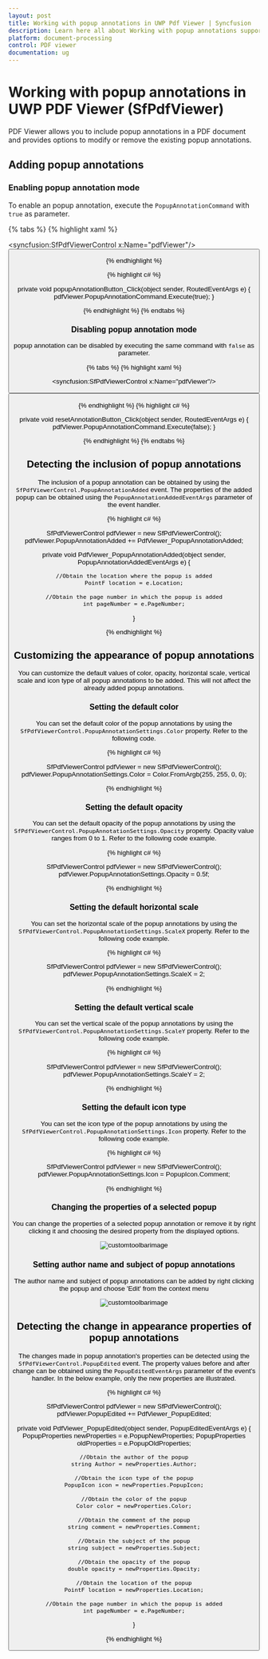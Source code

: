 ```yaml
---
layout: post
title: Working with popup annotations in UWP Pdf Viewer | Syncfusion
description: Learn here all about Working with popup annotations support in Syncfusion<sup>®</sup> UWP Pdf Viewer (SfPdfViewer) control, its elements, and more.
platform: document-processing
control: PDF viewer
documentation: ug
---
```


# Working with popup annotations in UWP PDF Viewer (SfPdfViewer)

PDF Viewer allows you to include popup annotations in a PDF document and provides options to modify or remove the existing popup annotations.

## Adding popup annotations

### Enabling popup annotation mode

To enable an popup annotation, execute the `PopupAnnotationCommand` with `true` as parameter.

{% tabs %}
{% highlight xaml %}

<syncfusion:SfPdfViewerControl x:Name="pdfViewer"/>
<Button x:Name="popupAnnotationButton" Click="popupAnnotationButton_Click"/>

{% endhighlight %}

{% highlight c# %}

private void popupAnnotationButton_Click(object sender, RoutedEventArgs e)
{
	pdfViewer.PopupAnnotationCommand.Execute(true);
}

{% endhighlight %}
{% endtabs %}

### Disabling popup annotation mode

popup annotation can be disabled by executing the same command with `false` as parameter. 

{% tabs %}
{% highlight xaml %}

<syncfusion:SfPdfViewerControl x:Name="pdfViewer"/>
<Button x:Name="resetAnnotationButton" Click="resetAnnotationButton_Click" />

{% endhighlight %}
{% highlight c# %}

private void resetAnnotationButton_Click(object sender, RoutedEventArgs e)
{
	pdfViewer.PopupAnnotationCommand.Execute(false);
}

{% endhighlight %}
{% endtabs %}

## Detecting the inclusion of popup annotations

The inclusion of a popup annotation can be obtained by using the `SfPdfViewerControl.PopupAnnotationAdded` event. The properties of the added popup can be obtained using the `PopupAnnotationAddedEventArgs` parameter of the event handler. 

{% highlight c# %}

SfPdfViewerControl pdfViewer = new SfPdfViewerControl();
pdfViewer.PopupAnnotationAdded += PdfViewer_PopupAnnotationAdded;

private void PdfViewer_PopupAnnotationAdded(object sender, PopupAnnotationAddedEventArgs e)
{	

	//Obtain the location where the popup is added
    PointF location = e.Location;
	
	//Obtain the page number in which the popup is added
	int pageNumber = e.PageNumber;
}

{% endhighlight %}

## Customizing the appearance of popup annotations

You can customize the default values of color, opacity, horizontal scale, vertical scale and icon type of all popup annotations to be added. This will not affect the already added popup annotations.

### Setting the default color

You can set the default color of the popup annotations by using the `SfPdfViewerControl.PopupAnnotationSettings.Color` property. Refer to the following code. 
 
{% highlight c# %}

SfPdfViewerControl pdfViewer = new SfPdfViewerControl();
pdfViewer.PopupAnnotationSettings.Color = Color.FromArgb(255, 255, 0, 0);

{% endhighlight %}

### Setting the default opacity

You can set the default opacity of the popup annotations by using the `SfPdfViewerControl.PopupAnnotationSettings.Opacity` property. Opacity value ranges from 0 to 1. Refer to the following code example.

{% highlight c# %}

SfPdfViewerControl pdfViewer = new SfPdfViewerControl();
pdfViewer.PopupAnnotationSettings.Opacity = 0.5f; 

{% endhighlight %}

### Setting the default horizontal scale

You can set the horizontal scale of the popup annotations by using the `SfPdfViewerControl.PopupAnnotationSettings.ScaleX` property. Refer to the following code example. 

{% highlight c# %}

SfPdfViewerControl pdfViewer = new SfPdfViewerControl();
pdfViewer.PopupAnnotationSettings.ScaleX = 2;

{% endhighlight %}

### Setting the default vertical scale

You can set the vertical scale of the popup annotations by using the `SfPdfViewerControl.PopupAnnotationSettings.ScaleY` property. Refer to the following code example. 

{% highlight c# %}

SfPdfViewerControl pdfViewer = new SfPdfViewerControl();
pdfViewer.PopupAnnotationSettings.ScaleY = 2;

{% endhighlight %}

### Setting the default icon type

You can set the icon type of the popup annotations by using the `SfPdfViewerControl.PopupAnnotationSettings.Icon` property. Refer to the following code example. 

{% highlight c# %}

SfPdfViewerControl pdfViewer = new SfPdfViewerControl();
pdfViewer.PopupAnnotationSettings.Icon = PopupIcon.Comment;

{% endhighlight %}

### Changing the properties of a selected popup

You can change the properties of a selected popup annotation or remove it by right clicking it and choosing the desired property from the displayed options.

![customtoolbarimage](images/image4.png)

### Setting author name and subject of popup annotations

The author name and subject of popup annotations can be added by right clicking the popup and choose 'Edit' from the context menu

![customtoolbarimage](images/image5.png)

## Detecting the change in appearance properties of popup annotations

The changes made in popup annotation's properties can be detected using the `SfPdfViewerControl.PopupEdited` event. The property values before and after change can be obtained using the `PopupEditedEventArgs` parameter of the event's handler. In the below example, only the new properties are illustrated.

{% highlight c# %}

SfPdfViewerControl pdfViewer = new SfPdfViewerControl();
pdfViewer.PopupEdited += PdfViewer_PopupEdited;

private void PdfViewer_PopupEdited(object sender, PopupEditedEventArgs e)
{	
	PopupProperties newProperties = e.PopupNewProperties;
	PopupProperties oldProperties = e.PopupOldProperties;

	//Obtain the author of the popup
	string Author = newProperties.Author;

	//Obtain the icon type of the popup
	PopupIcon icon = newProperties.PopupIcon;

	//Obtain the color of the popup
	Color color = newProperties.Color;

	//Obtain the comment of the popup
	string comment = newProperties.Comment;

	//Obtain the subject of the popup
	string subject = newProperties.Subject;

	//Obtain the opacity of the popup
	double opacity = newProperties.Opacity;

	//Obtain the location of the popup
	PointF location = newProperties.Location;

	//Obtain the page number in which the popup is added
	int pageNumber = e.PageNumber;
}

{% endhighlight %}
